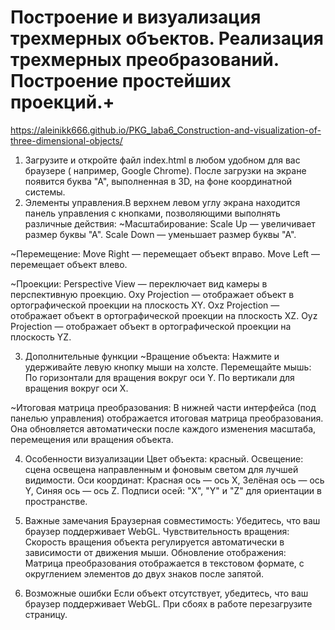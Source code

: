 # Построение и визуализация трехмерных объектов. Реализация трехмерных преобразований. Построение простейших проекций.+

https://aleinikk666.github.io/PKG_laba6_Construction-and-visualization-of-three-dimensional-objects/

  1. Загрузите и откройте файл index.html в любом удобном для вас браузере ( например, Google Chrome). 
После загрузки на экране появится буква "А", выполненная в 3D, на фоне координатной системы.
  2. Элементы управления.В верхнем левом углу экрана находится панель управления с кнопками, позволяющими выполнять различные действия:
  ~Масштабирование:
Scale Up — увеличивает размер буквы "А".
Scale Down — уменьшает размер буквы "А".

  ~Перемещение:
Move Right — перемещает объект вправо.
Move Left — перемещает объект влево.

  ~Проекции:
Perspective View — переключает вид камеры в перспективную проекцию.
Oxy Projection — отображает объект в ортографической проекции на плоскость XY.
Oxz Projection — отображает объект в ортографической проекции на плоскость XZ.
Oyz Projection — отображает объект в ортографической проекции на плоскость YZ.

  3. Дополнительные функции
  ~Вращение объекта:
Нажмите и удерживайте левую кнопку мыши на холсте.
Перемещайте мышь:
  По горизонтали для вращения вокруг оси Y.
  По вертикали для вращения вокруг оси X.

  ~Итоговая матрица преобразования:
В нижней части интерфейса (под панелью управления) отображается итоговая матрица преобразования. Она обновляется автоматически после каждого изменения масштаба, перемещения или вращения объекта.

  4. Особенности визуализации
Цвет объекта: красный.
Освещение: сцена освещена направленным и фоновым светом для лучшей видимости.
Оси координат: Красная ось — ось X, Зелёная ось — ось Y, Синяя ось — ось Z.
Подписи осей: "X", "Y" и "Z" для ориентации в пространстве.

  5. Важные замечания
Браузерная совместимость: Убедитесь, что ваш браузер поддерживает WebGL.
Чувствительность вращения: Скорость вращения объекта регулируется автоматически в зависимости от движения мыши.
Обновление отображения: Матрица преобразования отображается в текстовом формате, с округлением элементов до двух знаков после запятой.

  6. Возможные ошибки
Если объект отсутствует, убедитесь, что ваш браузер поддерживает WebGL.
При сбоях в работе перезагрузите страницу.




